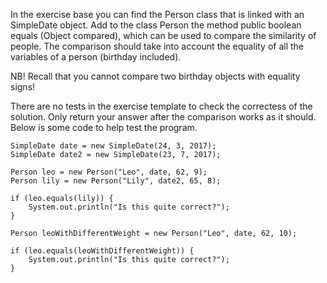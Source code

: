 In the exercise base you can find the Person class that is linked with an SimpleDate object. Add to the class Person the method public boolean equals (Object compared), which can be used to compare the similarity of people. The comparison should take into account the equality of all the variables of a person (birthday included).

NB! Recall that you cannot compare two birthday objects with equality signs!

There are no tests in the exercise template to check the correctess of the solution. Only return your answer after the comparison works as it should. Below is some code to help test the program.

    SimpleDate date = new SimpleDate(24, 3, 2017);
    SimpleDate date2 = new SimpleDate(23, 7, 2017);

    Person leo = new Person("Leo", date, 62, 9);
    Person lily = new Person("Lily", date2, 65, 8);

    if (leo.equals(lily)) {
        System.out.println("Is this quite correct?");
    }

    Person leoWithDifferentWeight = new Person("Leo", date, 62, 10);

    if (leo.equals(leoWithDifferentWeight)) {
        System.out.println("Is this quite correct?");
    }